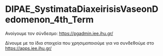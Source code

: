# DIPAE_SystimataDiaxeirisisVaseonDedomenon_4th_Term

Ανοίγουμε τον σύνδεσμο: https://pgadmin.iee.ihu.gr/

Δίνουμε με τα ίδια στοιχεία που χρησιμοποιούμε για να συνδεθούμε στο https://apps.iee.ihu.gr/
